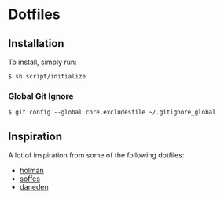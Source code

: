 # Dotfiles



## Installation

To install, simply run:

```
$ sh script/initialize
```


### Global Git Ignore

`$ git config --global core.excludesfile ~/.gitignore_global`


## Inspiration

A lot of inspiration from some of the following dotfiles:

- [holman](https://github.com/holman/dotfiles)
- [soffes](https://github.com/soffes/dotfiles)
- [daneden](https://github.com/daneden/dotfiles)
